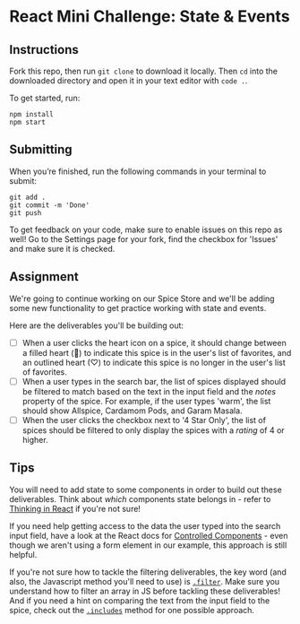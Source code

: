 # React Mini Challenge: State & Events

## Instructions

Fork this repo, then run `git clone` to download it locally. Then `cd` into the downloaded directory and open it in your text editor with `code .`.

To get started, run:

```
npm install
npm start
```

## Submitting

When you’re finished, run the following commands in your terminal to submit:

```
git add .
git commit -m 'Done'
git push
```

To get feedback on your code, make sure to enable issues on this repo as well! Go to the Settings page for your fork, find the checkbox for 'Issues' and make sure it is checked.

## Assignment

We're going to continue working on our Spice Store and we'll be adding some new functionality to get practice working with state and events.

Here are the deliverables you'll be building out:

- [ ] When a user clicks the heart icon on a spice, it should change between a filled heart (🤍) to indicate this spice is in the user's list of favorites, and an outlined heart (♡) to indicate this spice is no longer in the user's list of favorites.
- [ ] When a user types in the search bar, the list of spices displayed should be filtered to match based on the text in the input field and the *notes* property of the spice. For example, if the user types 'warm', the list should show Allspice, Cardamom Pods, and Garam Masala.
- [ ] When the user clicks the checkbox next to '4 Star Only', the list of spices should be filtered to only display the spices with a *rating* of 4 or higher.

## Tips
You will need to add state to some components in order to build out these deliverables. Think about *which* components state belongs in - refer to [Thinking in React](https://reactjs.org/docs/thinking-in-react.html#step-4-identify-where-your-state-should-live) if you're not sure!

If you need help getting access to the data the user typed into the search input field, have a look at the React docs for [Controlled Components](https://reactjs.org/docs/forms.html#controlled-components) - even though we aren't using a form element in our example, this approach is still helpful.

If you're not sure how to tackle the filtering deliverables, the key word (and also, the Javascript method you'll need to use) is [`.filter`](https://developer.mozilla.org/en-US/docs/Web/JavaScript/Reference/Global_Objects/Array/filter). Make sure you understand how to filter an array in JS before tackling these deliverables! And if you need a hint on comparing the text from the input field to the spice, check out the [`.includes`](https://developer.mozilla.org/en-US/docs/Web/JavaScript/Reference/Global_Objects/String/includes) method for one possible approach.
